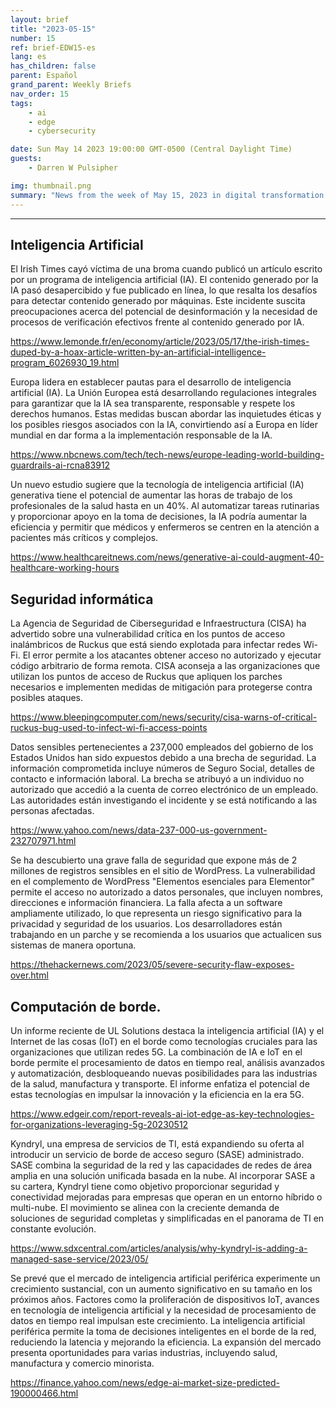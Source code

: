 ```yaml
---
layout: brief
title: "2023-05-15"
number: 15
ref: brief-EDW15-es
lang: es
has_children: false
parent: Español
grand_parent: Weekly Briefs
nav_order: 15
tags:
    - ai
    - edge
    - cybersecurity

date: Sun May 14 2023 19:00:00 GMT-0500 (Central Daylight Time)
guests:
    - Darren W Pulsipher

img: thumbnail.png
summary: "News from the week of May 15, 2023 in digital transformation including stories from Edge Computing, Cybersecurity, and Artificial Intelligence."
---
```




---

## Inteligencia Artificial

El Irish Times cayó víctima de una broma cuando publicó un artículo escrito por un programa de inteligencia artificial (IA). El contenido generado por la IA pasó desapercibido y fue publicado en línea, lo que resalta los desafíos para detectar contenido generado por máquinas. Este incidente suscita preocupaciones acerca del potencial de desinformación y la necesidad de procesos de verificación efectivos frente al contenido generado por IA.

[https://www.lemonde.fr/en/economy/article/2023/05/17/the-irish-times-duped-by-a-hoax-article-written-by-an-artificial-intelligence-program_6026930_19.html](https://www.lemonde.fr/en/economy/article/2023/05/17/the-irish-times-duped-by-a-hoax-article-written-by-an-artificial-intelligence-program_6026930_19.html)

Europa lidera en establecer pautas para el desarrollo de inteligencia artificial (IA). La Unión Europea está desarrollando regulaciones integrales para garantizar que la IA sea transparente, responsable y respete los derechos humanos. Estas medidas buscan abordar las inquietudes éticas y los posibles riesgos asociados con la IA, convirtiendo así a Europa en líder mundial en dar forma a la implementación responsable de la IA.

[https://www.nbcnews.com/tech/tech-news/europe-leading-world-building-guardrails-ai-rcna83912](https://www.nbcnews.com/tech/tech-news/europe-leading-world-building-guardrails-ai-rcna83912)

Un nuevo estudio sugiere que la tecnología de inteligencia artificial (IA) generativa tiene el potencial de aumentar las horas de trabajo de los profesionales de la salud hasta en un 40%. Al automatizar tareas rutinarias y proporcionar apoyo en la toma de decisiones, la IA podría aumentar la eficiencia y permitir que médicos y enfermeros se centren en la atención a pacientes más críticos y complejos.

[https://www.healthcareitnews.com/news/generative-ai-could-augment-40-healthcare-working-hours](https://www.healthcareitnews.com/news/generative-ai-could-augment-40-healthcare-working-hours)

## Seguridad informática

La Agencia de Seguridad de Ciberseguridad e Infraestructura (CISA) ha advertido sobre una vulnerabilidad crítica en los puntos de acceso inalámbricos de Ruckus que está siendo explotada para infectar redes Wi-Fi. El error permite a los atacantes obtener acceso no autorizado y ejecutar código arbitrario de forma remota. CISA aconseja a las organizaciones que utilizan los puntos de acceso de Ruckus que apliquen los parches necesarios e implementen medidas de mitigación para protegerse contra posibles ataques.

[https://www.bleepingcomputer.com/news/security/cisa-warns-of-critical-ruckus-bug-used-to-infect-wi-fi-access-points](https://www.bleepingcomputer.com/news/security/cisa-warns-of-critical-ruckus-bug-used-to-infect-wi-fi-access-points)

Datos sensibles pertenecientes a 237,000 empleados del gobierno de los Estados Unidos han sido expuestos debido a una brecha de seguridad. La información comprometida incluye números de Seguro Social, detalles de contacto e información laboral. La brecha se atribuyó a un individuo no autorizado que accedió a la cuenta de correo electrónico de un empleado. Las autoridades están investigando el incidente y se está notificando a las personas afectadas.

[https://www.yahoo.com/news/data-237-000-us-government-232707971.html](https://www.yahoo.com/news/data-237-000-us-government-232707971.html)

Se ha descubierto una grave falla de seguridad que expone más de 2 millones de registros sensibles en el sitio de WordPress. La vulnerabilidad en el complemento de WordPress "Elementos esenciales para Elementor" permite el acceso no autorizado a datos personales, que incluyen nombres, direcciones e información financiera. La falla afecta a un software ampliamente utilizado, lo que representa un riesgo significativo para la privacidad y seguridad de los usuarios. Los desarrolladores están trabajando en un parche y se recomienda a los usuarios que actualicen sus sistemas de manera oportuna.

[https://thehackernews.com/2023/05/severe-security-flaw-exposes-over.html](https://thehackernews.com/2023/05/severe-security-flaw-exposes-over.html)

## Computación de borde.

Un informe reciente de UL Solutions destaca la inteligencia artificial (IA) y el Internet de las cosas (IoT) en el borde como tecnologías cruciales para las organizaciones que utilizan redes 5G. La combinación de IA e IoT en el borde permite el procesamiento de datos en tiempo real, análisis avanzados y automatización, desbloqueando nuevas posibilidades para las industrias de la salud, manufactura y transporte. El informe enfatiza el potencial de estas tecnologías en impulsar la innovación y la eficiencia en la era 5G.

[https://www.edgeir.com/report-reveals-ai-iot-edge-as-key-technologies-for-organizations-leveraging-5g-20230512](https://www.edgeir.com/report-reveals-ai-iot-edge-as-key-technologies-for-organizations-leveraging-5g-20230512)

Kyndryl, una empresa de servicios de TI, está expandiendo su oferta al introducir un servicio de borde de acceso seguro (SASE) administrado. SASE combina la seguridad de la red y las capacidades de redes de área amplia en una solución unificada basada en la nube. Al incorporar SASE a su cartera, Kyndryl tiene como objetivo proporcionar seguridad y conectividad mejoradas para empresas que operan en un entorno híbrido o multi-nube. El movimiento se alinea con la creciente demanda de soluciones de seguridad completas y simplificadas en el panorama de TI en constante evolución.

[https://www.sdxcentral.com/articles/analysis/why-kyndryl-is-adding-a-managed-sase-service/2023/05/](https://www.sdxcentral.com/articles/analysis/why-kyndryl-is-adding-a-managed-sase-service/2023/05/)

Se prevé que el mercado de inteligencia artificial periférica experimente un crecimiento sustancial, con un aumento significativo en su tamaño en los próximos años. Factores como la proliferación de dispositivos IoT, avances en tecnología de inteligencia artificial y la necesidad de procesamiento de datos en tiempo real impulsan este crecimiento. La inteligencia artificial periférica permite la toma de decisiones inteligentes en el borde de la red, reduciendo la latencia y mejorando la eficiencia. La expansión del mercado presenta oportunidades para varias industrias, incluyendo salud, manufactura y comercio minorista.

[https://finance.yahoo.com/news/edge-ai-market-size-predicted-190000466.html](https://finance.yahoo.com/news/edge-ai-market-size-predicted-190000466.html)


